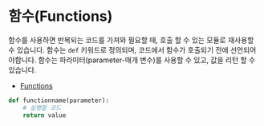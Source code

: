 # 함수(Functions)

함수를 사용하면 반복되는 코드를 가져와 필요할 때, 호출 할 수 있는 모듈로 재사용할 수 있습니다. 함수는 `def` 키워드로 정의되며, 코드에서 함수가 호출되기 전에 선언되어야합니다. 함수는 파라미터(parameter-매개 변수)를 사용할 수 있고, 값을 리턴 할 수 있습니다.

- [Functions](https://docs.python.org/3/tutorial/controlflow.html#defining-functions)

```python
def functionname(parameter):
    # 실행할 코드
    return value
```
